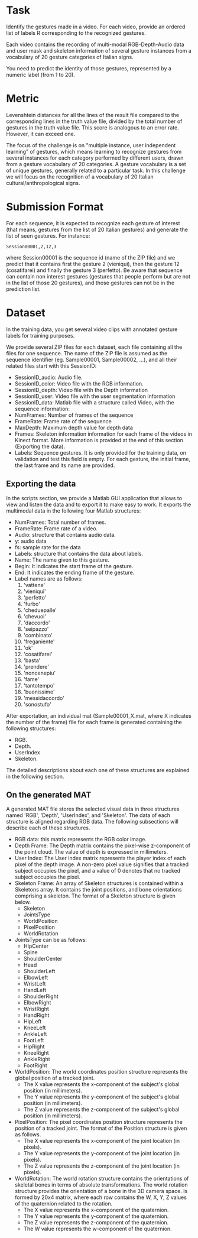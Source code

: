 # Task

Identify the gestures made in a video. For each video, provide an ordered list of labels R corresponding to the recognized gestures. 

Each video contains the recording of multi-modal RGB-Depth-Audio data and user mask and skeleton information of several gesture instances from a vocabulary of 20 gesture categories of Italian signs.

You need to predict the identity of those gestures, represented by a numeric label (from 1 to 20).

# Metric

Levenshtein distances for all the lines of the result file compared to the corresponding lines in the truth value file, divided by the total number of gestures in the truth value file. This score is analogous to an error rate. However, it can exceed one.

The focus of the challenge is on "multiple instance, user independent learning" of gestures, which means learning to recognize gestures from several instances for each category performed by different users, drawn from a gesture vocabulary of 20 categories. A gesture vocabulary is a set of unique gestures, generally related to a particular task. In this challenge we will focus on the recognition of a vocabulary of 20 Italian cultural/anthropological signs.

# Submission Format

For each sequence, it is expected to recognize each gesture of interest (that means, gestures from the list of 20 Italian gestures) and generate the list of seen gestures. For instance:

```
Session00001,2,12,3
```

where Session00001 is the sequence id (name of the ZIP file) and we predict that it contains first the gesture 2 (vieniqui), then the gesture 12 (cosatifarei) and finally the gesture 3 (perfetto). Be aware that sequence can contain non interest gestures (gestures that people perform but are not in the list of those 20 gestures), and those gestures can not be in the prediction list.

# Dataset

In the training data, you get several video clips with annotated gesture labels for training purposes.

We provide several ZIP files for each dataset, each file containing all the files for one sequence. The name of the ZIP file is assumed as the sequence identifier (eg. Sample00001, Sample00002, ...), and all their related files start with this SessionID:

-   SessionID_audio: Audio file.
-   SessionID_color: Video file with the RGB information.
-   SessionID_depth: Video file with the Depth information
-   SessionID_user: Video file with the user segmentation information
-   SessionID_data: Matlab file with a structure called Video, with the sequence information:
-   NumFrames: Number of frames of the sequence
-   FrameRate: Frame rate of the sequence
-   MaxDepth: Maximum depth value for depth data
-   Frames: Skeleton information information for each frame of the videos in Kinect format. More information is provided at the end of this section (Exporting the data).
-   Labels: Sequence gestures. It is only provided for the training data, on validation and test this field is empty. For each gesture, the initial frame, the last frame and its name are provided.


## Exporting the data

In the scripts section, we provide a Matlab GUI application that allows to view and listen the data and to export it to make easy to work. It exports the multimodal data in the following four Matlab structures:

-   NumFrames: Total number of frames.
-   FrameRate: Frame rate of a video.
-   Audio: structure that contains audio data.
-   y: audio data
-   fs: sample rate for the data
-   Labels: structure that contains the data about labels.
-   Name: The name given to this gesture.
-   Begin: It indicates the start frame of the gesture.
-   End: It indicates the ending frame of the gesture.
-   Label names are as follows:
    1.  'vattene'
    2.  'vieniqui'
    3.  'perfetto'
    4.  'furbo'
    5.  'cheduepalle'
    6.  'chevuoi'
    7.  'daccordo'
    8.  'seipazzo'
    9.  'combinato'
    10. 'freganiente'
    11. 'ok'
    12. 'cosatifarei'
    13. 'basta'
    14. 'prendere'
    15. 'noncenepiu'
    16. 'fame'
    17. 'tantotempo'
    18. 'buonissimo'
    19. 'messidaccordo'
    20. 'sonostufo'

After exportation, an individual mat (Sample00001_X.mat, where X indicates the number of the frame) file for each frame is generated containing the following structures:

-   RGB.
-   Depth.
-   UserIndex
-   Skeleton.

The detailed descriptions about each one of these structures are explained in the following section.

## On the generated MAT

A generated MAT file stores the selected visual data in three structures named 'RGB', 'Depth', 'UserIndex', and 'Skeleton'. The data of each structure is aligned regarding RGB data. The following subsections will describe each of these structures.

-   RGB data: this matrix represents the RGB color image.
-   Depth Frame: The Depth matrix contains the pixel-wise z-component of the point cloud. The value of depth is expressed in millimeters.
-   User Index: The User index matrix represents the player index of each pixel of the depth image. A non-zero pixel value signifies that a tracked subject occupies the pixel, and a value of 0 denotes that no tracked subject occupies the pixel.
-   Skeleton Frame: An array of Skeleton structures is contained within a Skeletons array. It contains the joint positions, and bone orientations comprising a skeleton. The format of a Skeleton structure is given below.
    -   Skeleton
    -   JointsType
    -   WorldPosition
    -   PixelPosition
    -   WorldRotation
-   JointsType can be as follows:
    -   HipCenter
    -   Spine
    -   ShoulderCenter
    -   Head
    -   ShoulderLeft
    -   ElbowLeft
    -   WristLeft
    -   HandLeft
    -   ShoulderRight
    -   ElbowRight
    -   WristRight
    -   HandRight
    -   HipLeft
    -   KneeLeft
    -   AnkleLeft
    -   FootLeft
    -   HipRight
    -   KneeRight
    -   AnkleRight
    -   FootRight
-   WorldPosition: The world coordinates position structure represents the global position of a tracked joint.
    -   The X value represents the x-component of the subject's global position (in millimeters).
    -   The Y value represents the y-component of the subject's global position (in millimeters).
    -   The Z value represents the z-component of the subject's global position (in millimeters).
-   PixelPosition: The pixel coordinates position structure represents the position of a tracked joint. The format of the Position structure is given as follows.
    -   The X value represents the x-component of the joint location (in pixels).
    -   The Y value represents the y-component of the joint location (in pixels).
    -   The Z value represents the z-component of the joint location (in pixels).
-   WorldRotation: The world rotation structure contains the orientations of skeletal bones in terms of absolute transformations. The world rotation structure provides the orientation of a bone in the 3D camera space. Is formed by 20x4 matrix, where each row contains the W, X, Y, Z values of the quaternion related to the rotation.
    -   The X value represents the x-component of the quaternion.
    -   The Y value represents the y-component of the quaternion.
    -   The Z value represents the z-component of the quaternion.
    -   The W value represents the w-component of the quaternion.